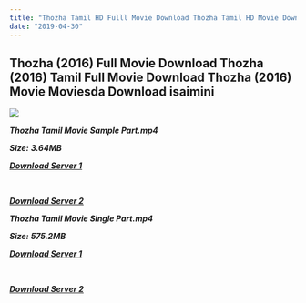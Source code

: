 ```yaml
---
title: "Thozha Tamil HD Fulll Movie Download Thozha Tamil HD Movie Download"
date: "2019-04-30"
---
```


## Thozha (2016) Full Movie Download Thozha (2016) Tamil Full Movie Download Thozha (2016) Movie Moviesda Download isaimini

![](https://images.moviebuff.com/ed34a3d8-aaf0-450f-8777-fcd799798e7d?w=1000)

**_Thozha Tamil Movie Sample Part.mp4_**

**_Size:_** **_3.64MB_**

**_[Download Server 1](http://s1.uptofiles.net//files/Tamil{1d8d357801e2f4b6710faa3d835097c5c618a0f0fcded2c527300dcab25e4b83}202016{1d8d357801e2f4b6710faa3d835097c5c618a0f0fcded2c527300dcab25e4b83}20Movies/Thozha{1d8d357801e2f4b6710faa3d835097c5c618a0f0fcded2c527300dcab25e4b83}20(2016)/Thozha{1d8d357801e2f4b6710faa3d835097c5c618a0f0fcded2c527300dcab25e4b83}20(640x360)/Thozha{1d8d357801e2f4b6710faa3d835097c5c618a0f0fcded2c527300dcab25e4b83}20HD{1d8d357801e2f4b6710faa3d835097c5c618a0f0fcded2c527300dcab25e4b83}20Sample.mp4)_**

**_[  
](http://s1.uptofiles.net//files/Tamil{1d8d357801e2f4b6710faa3d835097c5c618a0f0fcded2c527300dcab25e4b83}202016{1d8d357801e2f4b6710faa3d835097c5c618a0f0fcded2c527300dcab25e4b83}20Movies/Thozha{1d8d357801e2f4b6710faa3d835097c5c618a0f0fcded2c527300dcab25e4b83}20(2016)/Thozha{1d8d357801e2f4b6710faa3d835097c5c618a0f0fcded2c527300dcab25e4b83}20(640x360)/Thozha{1d8d357801e2f4b6710faa3d835097c5c618a0f0fcded2c527300dcab25e4b83}20HD{1d8d357801e2f4b6710faa3d835097c5c618a0f0fcded2c527300dcab25e4b83}20Sample.mp4)_**

**_[Download Server 2](http://s1.uptofiles.net//files/Tamil{1d8d357801e2f4b6710faa3d835097c5c618a0f0fcded2c527300dcab25e4b83}202016{1d8d357801e2f4b6710faa3d835097c5c618a0f0fcded2c527300dcab25e4b83}20Movies/Thozha{1d8d357801e2f4b6710faa3d835097c5c618a0f0fcded2c527300dcab25e4b83}20(2016)/Thozha{1d8d357801e2f4b6710faa3d835097c5c618a0f0fcded2c527300dcab25e4b83}20(640x360)/Thozha{1d8d357801e2f4b6710faa3d835097c5c618a0f0fcded2c527300dcab25e4b83}20HD{1d8d357801e2f4b6710faa3d835097c5c618a0f0fcded2c527300dcab25e4b83}20Sample.mp4)_**

**_Thozha Tamil Movie Single Part.mp4_**

**_Size:_** **_575.2MB_**

**_[Download Server 1](http://s1.uptofiles.net//files/Tamil{1d8d357801e2f4b6710faa3d835097c5c618a0f0fcded2c527300dcab25e4b83}202016{1d8d357801e2f4b6710faa3d835097c5c618a0f0fcded2c527300dcab25e4b83}20Movies/Thozha{1d8d357801e2f4b6710faa3d835097c5c618a0f0fcded2c527300dcab25e4b83}20(2016)/Thozha{1d8d357801e2f4b6710faa3d835097c5c618a0f0fcded2c527300dcab25e4b83}20(640x360)/Thozha{1d8d357801e2f4b6710faa3d835097c5c618a0f0fcded2c527300dcab25e4b83}20HD.mp4)_**

**_[  
](http://s1.uptofiles.net//files/Tamil{1d8d357801e2f4b6710faa3d835097c5c618a0f0fcded2c527300dcab25e4b83}202016{1d8d357801e2f4b6710faa3d835097c5c618a0f0fcded2c527300dcab25e4b83}20Movies/Thozha{1d8d357801e2f4b6710faa3d835097c5c618a0f0fcded2c527300dcab25e4b83}20(2016)/Thozha{1d8d357801e2f4b6710faa3d835097c5c618a0f0fcded2c527300dcab25e4b83}20(640x360)/Thozha{1d8d357801e2f4b6710faa3d835097c5c618a0f0fcded2c527300dcab25e4b83}20HD.mp4)_**

**_[Download Server 2](http://s1.uptofiles.net//files/Tamil{1d8d357801e2f4b6710faa3d835097c5c618a0f0fcded2c527300dcab25e4b83}202016{1d8d357801e2f4b6710faa3d835097c5c618a0f0fcded2c527300dcab25e4b83}20Movies/Thozha{1d8d357801e2f4b6710faa3d835097c5c618a0f0fcded2c527300dcab25e4b83}20(2016)/Thozha{1d8d357801e2f4b6710faa3d835097c5c618a0f0fcded2c527300dcab25e4b83}20(640x360)/Thozha{1d8d357801e2f4b6710faa3d835097c5c618a0f0fcded2c527300dcab25e4b83}20HD.mp4)_**
